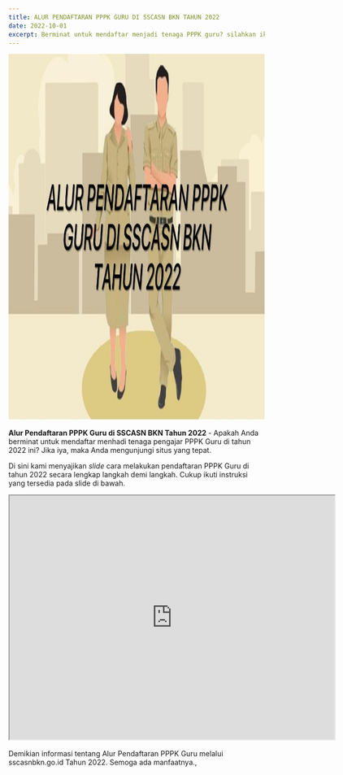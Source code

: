 ```yaml
---
title: ALUR PENDAFTARAN PPPK GURU DI SSCASN BKN TAHUN 2022
date: 2022-10-01
excerpt: Berminat untuk mendaftar menjadi tenaga PPPK guru? silahkan ikuti alur pendaftarannya berikut ini
---
```


<img alt="ALUR PENDAFTARAN PPPK GURU DI SSCASN BKN TAHUN 2022" title="ALUR PENDAFTARAN PPPK GURU DI SSCASN BKN TAHUN 2022" src="/img/alur-pppk-min.jpg" width="1280" height="720"/>

**Alur Pendaftaran PPPK Guru di SSCASN BKN Tahun 2022** - Apakah Anda berminat untuk mendaftar menhadi tenaga pengajar PPPK Guru di tahun 2022 ini? Jika iya, maka Anda mengunjungi situs yang tepat.

Di sini kami menyajikan _slide_ cara melakukan pendaftaran PPPK Guru di tahun 2022 secara lengkap langkah demi langkah. Cukup ikuti instruksi yang tersedia pada slide di bawah.

<iframe src="https://drive.google.com/file/d/11y8cdVynoZLqIhnDmNEVNgy-Pegs6gsL/preview" width="640" height="480" allow="autoplay"></iframe>

Demikian informasi tentang Alur Pendaftaran PPPK Guru melalui sscasnbkn.go.id Tahun 2022. Semoga ada manfaatnya., 
